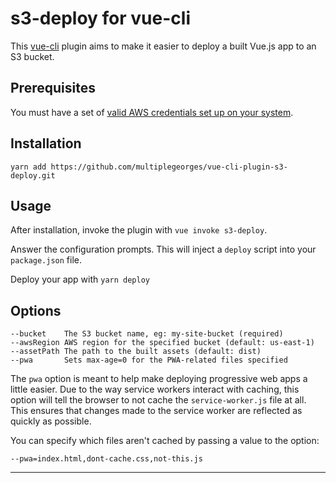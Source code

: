 s3-deploy for vue-cli
===

This [vue-cli](https://github.com/vuejs/vue-cli) plugin aims to make it easier to deploy a built Vue.js app to an S3 bucket.

Prerequisites
---

You must have a set of [valid AWS credentials set up on your system](https://docs.aws.amazon.com/cli/latest/userguide/cli-chap-getting-started.html).


Installation
---
```
yarn add https://github.com/multiplegeorges/vue-cli-plugin-s3-deploy.git
```

Usage
---

After installation, invoke the plugin with `vue invoke s3-deploy`.

Answer the configuration prompts. This will inject a `deploy` script into your
`package.json` file.

Deploy your app with `yarn deploy`

Options
---
```
--bucket    The S3 bucket name, eg: my-site-bucket (required)
--awsRegion AWS region for the specified bucket (default: us-east-1)
--assetPath The path to the built assets (default: dist)
--pwa       Sets max-age=0 for the PWA-related files specified
```

The `pwa` option is meant to help make deploying progressive web apps a little
easier. Due to the way service workers interact with caching, this option will tell
the browser to not cache the `service-worker.js` file at all. This ensures that changes made
to the service worker are reflected as quickly as possible.

You can specify which files aren't cached by passing a value to the option:

`--pwa=index.html,dont-cache.css,not-this.js`

---

